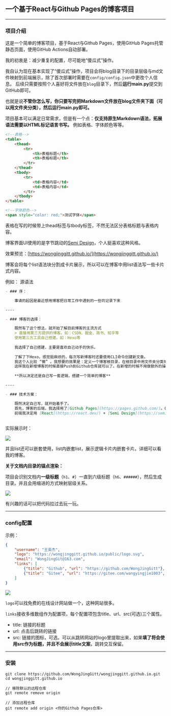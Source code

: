 ## 一个基于React与Github Pages的博客项目  

----

### 项目介绍
这是一个简单的博客项目，基于React与Github Pages，使用GitHub Pages托管静态页面，使用GitHub Actions自动部署。  

我的初衷是：减少重复的配置，尽可能地“傻瓜式”操作。

我自认为现在基本实现了“傻瓜式”操作，项目会将blog目录下的目录层级与md文件映射到前端展示，除了首次部署时需要在`config/config.json`中更改个人信息。
后续只需要按照个人喜好将文件放在`blog`目录下，然后**运行main.py**提交到GitHub即可。

也就是说**不管你怎么写，你只要写完把Markdown文件放在blog文件夹下面（可以用文件夹分类），然后运行main.py即可。**

项目基本可以满足日常需求，但是有一个点：**仅支持原生Markdown语法，拓展语法需要以HTML标记语言书写。** 例如表格、字体颜色等等。

```html
<!--表格-->
<table>
    <thead>
        <tr>
            <th>表格标题</th>
            <th>表格标题</th>
        </tr>
    </thead>
    <tbody>
        <tr>
            <td>表格内容</td>
            <td>表格内容</td>
        </tr>
    </tbody>
</table>

<!--字体颜色-->
<span style="color: red;">测试字体</span>
```

表格在写的时候带上thead标签与tbody标签，不然无法区分表格标题与表格内容。

博客界面UI使用的是字节跳动的[Semi Design](https://semi.design/zh-CN/)，个人挺喜欢这种风格。  

效果预览：[https://wongjinggitt.github.io/](https://wongjinggitt.github.io/)

博客会将每个list语法块分割成卡片展示，所以可以在博客中用list语法写一些卡片式内容。

例如： 源语法
```markdown
- ### 序： 

    事请的起因是最近想用博客把日常工作中遇到的一些坑记录下来  

----

- ### 博客的选择：

    既然有了这个想法，就开始了解目前博客的主流方式
    > 直接用第三方提供的博客。如：CSDN、掘金、简书、知乎等  
    使用第三方工具自己搭建。如：Hexo等  
    
    我选择了自己搭建，主要是喜欢自己动手的快乐。  
    
    了解了下Hexo，感觉挺麻烦的，每次写新博客时还要使用CLI命令创建新文章。  
    我这个人比较 “懒” 。我想要的效果是：定义一个博客根目录，在根目录中用文件夹分类博客类型，然后把本地的层级映射到博客前端。  
    这样我在新增博客的时候直接Push到Github仓库就可以了。在新增的时候不用做额外的操作，只要新增文件夹或者文件就可以了。  
    
    **所以决定还是自己写一套逻辑，搭建一个简单的博客**  

----

- ### 技术方案：  

    既然决定自己写，就开始着手了。  
    首先，博客的后端，我选择用了[Github Pages](https://pages.github.com/)。Github Pages是一个静态文件托管服务器。用来做博客的后端再适合不过了。  
    前端我决定用 [React](https://react.dev/) + [Semi Design](https://semi.design/zh-CN/)  
    
```

实际展示时：

![](https://wongjinggitt.github.io/images/Readme/博客list语法示例.png)

并且list还可以嵌套使用，list内嵌套list，展示逻辑卡片内嵌套卡片。详细可以看我的博客。

**关于文档内目录的锚点渲染：**

项目会识别文档内**一级标题**（`h1`、`#`）一直到六级标题（`h6`、`######`），然后生成目录。并且会用缩进的方式映射层级关系。

![](https://wongjinggitt.github.io/images/Readme/目录层级展示.png)

有兴趣的话可以把代码拉过去玩一玩。

----

### config配置

示例：

```json
{
    "username": "王英杰",
    "logo": "https://wongjinggitt.github.io/public/logo.svg",
    "email": "WongJingGit@163.com",
    "links": [
        {"title": "Github", "url": "https://github.com/WongJingGitt"},
        {"title": "Gitee", "url": "https://gitee.com/wangyingjie1003", "src": "https://gitee.com/static/images/logo-black.svg?t=158106664"}
    ]
}
```

![](https://wongjinggitt.github.io/images/Readme/config对应关系.png)

`logo`可以找免费的在线设计网站做一个，这种网站很多。

`links`接收多维数组作为配置项，每个配置项包含title、url、src(可选)三个属性。  

* title: 链接的标题
* url: 点击后跳转的链接
* src: 链接的图标，可选。可以从跳转网站的logo里提取出来，如果**填了将会使用src作为标题，并且不会展示title文案**，跳转交互保留。

----

### 安装
```commandline
git clone https://github.com/WongJingGitt/wongjinggitt.github.io.git
cd wongjinggitt.github.io

// 移除默认的远程仓库
git remote remove origin

// 添加远程仓库
git remote add origin <你的Github Pages仓库>
```